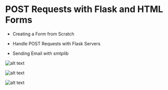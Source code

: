 # POST Requests with Flask and HTML Forms

- Creating a Form from Scratch

- Handle POST Requests with Flask Servers

- Sending Email with smtplib

![alt text](?raw=true)

![alt text](?raw=true)

![alt text](?raw=true)